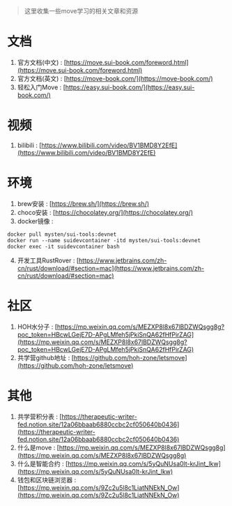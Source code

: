 > 这里收集一些move学习的相关文章和资源
>



# 文档
1. 官方文档(中文) : [https://move.sui-book.com/foreword.html](https://move.sui-book.com/foreword.html)
2. 官方文档(英文) : [https://move-book.com/](https://move-book.com/)
3. 轻松入门Move : [https://easy.sui-book.com/](https://easy.sui-book.com/)



# 视频
1. bilibili : [https://www.bilibili.com/video/BV1BMD8Y2EfE](https://www.bilibili.com/video/BV1BMD8Y2EfE)



# 环境
1. brew安装 : [https://brew.sh/](https://brew.sh/)
2. choco安装 : [https://chocolatey.org/](https://chocolatey.org/)
3. docker镜像 : 

```
docker pull mysten/sui-tools:devnet
docker run --name suidevcontainer -itd mysten/sui-tools:devnet
docker exec -it suidevcontainer bash
```

4. 开发工具RustRover : [https://www.jetbrains.com/zh-cn/rust/download/#section=mac](https://www.jetbrains.com/zh-cn/rust/download/#section=mac)

# 社区
1. HOH水分子 : [https://mp.weixin.qq.com/s/MEZXP8l8x67lBDZWQsgg8g?poc_token=HBcwLGejE7D-APgLMfeh5jPkiSnQA62fHfPirZAG](https://mp.weixin.qq.com/s/MEZXP8l8x67lBDZWQsgg8g?poc_token=HBcwLGejE7D-APgLMfeh5jPkiSnQA62fHfPirZAG)
2. 共学营github地址 : [https://github.com/hoh-zone/letsmove](https://github.com/hoh-zone/letsmove)



# 其他
1. 共学营积分表 : [https://therapeutic-writer-fed.notion.site/12a06bbaab6880ccbc2cf050640b0436](https://therapeutic-writer-fed.notion.site/12a06bbaab6880ccbc2cf050640b0436)
2. 什么是move : [https://mp.weixin.qq.com/s/MEZXP8l8x67lBDZWQsgg8g](https://mp.weixin.qq.com/s/MEZXP8l8x67lBDZWQsgg8g)
3. 什么是智能合约 : [https://mp.weixin.qq.com/s/5yQuNUsa0lt-krJint_lkw](https://mp.weixin.qq.com/s/5yQuNUsa0lt-krJint_lkw)
4. 钱包和区块链浏览器 : [https://mp.weixin.qq.com/s/9Zc2u5l8c1LiatNNEkN_Ow](https://mp.weixin.qq.com/s/9Zc2u5l8c1LiatNNEkN_Ow)

